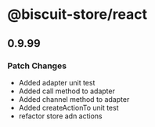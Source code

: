 # @biscuit-store/react

## 0.9.99
### Patch Changes

- Added adapter unit test
- Added call method to adapter
- Added channel method to adapter
- Added createActionTo unit test
- refactor store adn actions